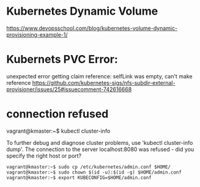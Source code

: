 # Kubernetes Dynamic Volume
https://www.devopsschool.com/blog/kubernetes-volume-dynamic-provisioning-example-1/

# Kubernets PVC Error:
unexpected error getting claim reference: selfLink was empty, can't make reference
https://github.com/kubernetes-sigs/nfs-subdir-external-provisioner/issues/25#issuecomment-742616668

# connection refused
vagrant@kmaster:~$ kubectl cluster-info

To further debug and diagnose cluster problems, use 'kubectl cluster-info dump'.
The connection to the server localhost:8080 was refused - did you specify the right host or port?

```
vagrant@kmaster:~$ sudo cp /etc/kubernetes/admin.conf $HOME/
vagrant@kmaster:~$ sudo chown $(id -u):$(id -g) $HOME/admin.conf
vagrant@kmaster:~$ export KUBECONFIG=$HOME/admin.conf
```
